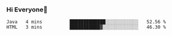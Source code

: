 ### Hi Everyone👋
<!--START_SECTION:waka-->
```text
Java   4 mins          █████████████░░░░░░░░░░░░   52.56 % 
HTML   3 mins          ███████████▓░░░░░░░░░░░░░   46.30 % 
```
<!--END_SECTION:waka-->


<!--
**YeonSeong-Lee/YeonSeong-Lee** is a ✨ _special_ ✨ repository because its `README.md` (this file) appears on your GitHub profile.

Here are some ideas to get you started:

- 🔭 I’m currently working on ...
- 🌱 I’m currently learning ...
- 👯 I’m looking to collaborate on ...
- 🤔 I’m looking for help with ...
- 💬 Ask me about ...
- 📫 How to reach me: ...
- 😄 Pronouns: ...
- ⚡ Fun fact: ...
-->
